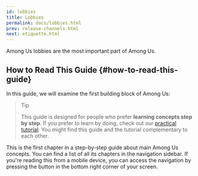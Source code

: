 ```yaml
---
id: lobbies
title: Lobbies
permalink: docs/lobbies.html
prev: release-channels.html
next: etiquette.html
---
```


Among Us lobbies are the most important part of Among Us.

## How to Read This Guide {#how-to-read-this-guide}

In this guide, we will examine the first building block of Among Us: 

>Tip
>
>This guide is designed for people who prefer **learning concepts step by step**. If you prefer to learn by doing, check out our [practical tutorial](/tutorial/tutorial.html). You might find this guide and the tutorial complementary to each other.

This is the first chapter in a step-by-step guide about main Among Us concepts. You can find a list of all its chapters in the navigation sidebar. If you're reading this from a mobile device, you can access the navigation by pressing the button in the bottom right corner of your screen.
